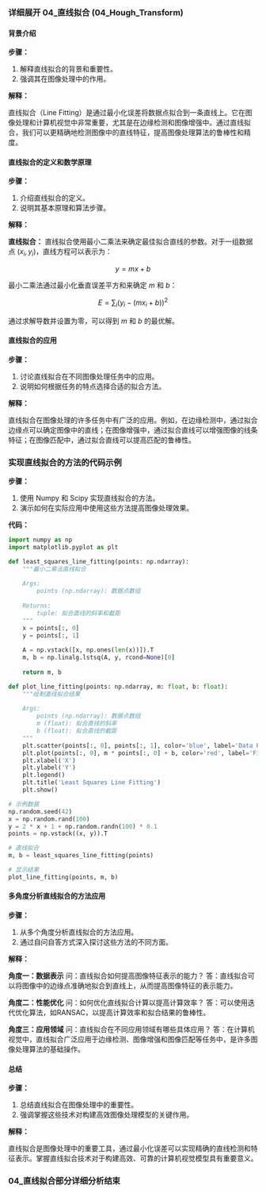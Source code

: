 ### 详细展开 04_直线拟合 (04_Hough_Transform)

#### 背景介绍

**步骤：**

1. 解释直线拟合的背景和重要性。
2. 强调其在图像处理中的作用。

**解释：**

直线拟合（Line Fitting）是通过最小化误差将数据点拟合到一条直线上。它在图像处理和计算机视觉中非常重要，尤其是在边缘检测和图像增强中。通过直线拟合，我们可以更精确地检测图像中的直线特征，提高图像处理算法的鲁棒性和精度。

#### 直线拟合的定义和数学原理

**步骤：**

1. 介绍直线拟合的定义。
2. 说明其基本原理和算法步骤。

**解释：**

**直线拟合：** 直线拟合使用最小二乘法来确定最佳拟合直线的参数。对于一组数据点 $(x_i, y_i)$，直线方程可以表示为：

$$ y = mx + b $$

最小二乘法通过最小化垂直误差平方和来确定 $m$ 和 $b$：

$$ E = \sum_{i} (y_i - (mx_i + b))^2 $$

通过求解导数并设置为零，可以得到 $m$ 和 $b$ 的最优解。

#### 直线拟合的应用

**步骤：**

1. 讨论直线拟合在不同图像处理任务中的应用。
2. 说明如何根据任务的特点选择合适的拟合方法。

**解释：**

直线拟合在图像处理的许多任务中有广泛的应用。例如，在边缘检测中，通过拟合边缘点可以确定图像中的直线；在图像增强中，通过拟合直线可以增强图像的线条特征；在图像匹配中，通过拟合直线可以提高匹配的鲁棒性。

### 实现直线拟合的方法的代码示例

**步骤：**

1. 使用 Numpy 和 Scipy 实现直线拟合的方法。
2. 演示如何在实际应用中使用这些方法提高图像处理效果。

**代码：**

```python
import numpy as np
import matplotlib.pyplot as plt

def least_squares_line_fitting(points: np.ndarray):
    """最小二乘法直线拟合
    
    Args:
        points (np.ndarray): 数据点数组
    
    Returns:
        tuple: 拟合直线的斜率和截距
    """
    x = points[:, 0]
    y = points[:, 1]
    
    A = np.vstack([x, np.ones(len(x))]).T
    m, b = np.linalg.lstsq(A, y, rcond=None)[0]
    
    return m, b

def plot_line_fitting(points: np.ndarray, m: float, b: float):
    """绘制直线拟合结果
    
    Args:
        points (np.ndarray): 数据点数组
        m (float): 拟合直线的斜率
        b (float): 拟合直线的截距
    """
    plt.scatter(points[:, 0], points[:, 1], color='blue', label='Data Points')
    plt.plot(points[:, 0], m * points[:, 0] + b, color='red', label='Fitted Line')
    plt.xlabel('X')
    plt.ylabel('Y')
    plt.legend()
    plt.title('Least Squares Line Fitting')
    plt.show()

# 示例数据
np.random.seed(42)
x = np.random.rand(100)
y = 2 * x + 1 + np.random.randn(100) * 0.1
points = np.vstack((x, y)).T

# 直线拟合
m, b = least_squares_line_fitting(points)

# 显示结果
plot_line_fitting(points, m, b)
```

#### 多角度分析直线拟合的方法应用

**步骤：**

1. 从多个角度分析直线拟合的方法应用。
2. 通过自问自答方式深入探讨这些方法的不同方面。

**解释：**

**角度一：数据表示**
问：直线拟合如何提高图像特征表示的能力？
答：直线拟合可以将图像中的边缘点准确地拟合到直线上，从而提高图像特征的表示能力。

**角度二：性能优化**
问：如何优化直线拟合计算以提高计算效率？
答：可以使用迭代优化算法，如RANSAC，以提高计算效率和拟合结果的鲁棒性。

**角度三：应用领域**
问：直线拟合在不同应用领域有哪些具体应用？
答：在计算机视觉中，直线拟合广泛应用于边缘检测、图像增强和图像匹配等任务中，是许多图像处理算法的基础操作。

#### 总结

**步骤：**

1. 总结直线拟合在图像处理中的重要性。
2. 强调掌握这些技术对构建高效图像处理模型的关键作用。

**解释：**

直线拟合是图像处理中的重要工具，通过最小化误差可以实现精确的直线检测和特征表示。掌握直线拟合技术对于构建高效、可靠的计算机视觉模型具有重要意义。

### 04_直线拟合部分详细分析结束